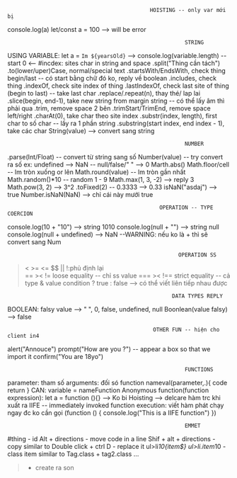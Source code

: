                                                  HOISTING -- only var mới bị
console.log(a)
let/const a = 100
--> will be error

                                                            STRING
USING VARIABLE: let a = `Im ${yearsOld}`
--> console.log(variable.length) -- start 0 <--
#incdex: sites char in string and space 
.split("Thing cần tách")
.to(lower/uper)Case, normal/special text
.startsWith/EndsWith, check thing begin/last -- có start bằng chữ đó ko, reply về boolean
.includes, check thing
.indexOf, check site index of thing
.lastIndexOf, check last site of thing (begin to last) -- take last char
.replace/.repeat(n), thay thé/ lap lai
.slice(begin, end-1),  take new string from margin string -- có thể lấy âm thì phải qua
.trim, remove space 2 bên
.trimStart/TrimEnd, remove space left/right 
.charAt(0), take char theo site index
.substr(index, length), first char to số char -- lấy ra 1 phần string
.substring(start index, end index - 1), take các char 
String(value) --> convert sang string

                                                            NUMBER
.parse(Int/Float) -- convert từ string sang số
Number(value) -- try convert ra số
  ex: undefined --> NaN -- null/false/" " --> 0
Marth.abs() 
Math.floor/cell -- lm tròn xuống or lên
Math.round(value) -- lm tròn gần nhất
Math.random()*10 -- random 1 - 9
Math.max(1, 3, -2) --> reply 3
Math.pow(3, 2) --> 3^2
.toFixed(2) -- 0.3333 --> 0.33
isNaN("asdaj") --> true
Number.isNaN(NaN) --> chỉ cái này mưới true

                                                    OPERATION -- TYPE COERCION
console.log(10 + "10") --> string 1010
console.log(null + "") --> string null
console.log(null + undefined) --> NaN 
--WARNING: nếu ko là + thì sẽ convert sang Num

                                                          OPERATION SS
> < >= <= 
$$ || !:phủ định lại  
== >< != loose equality -- chỉ ss value 
=== >< !== strict equality -- cả type & value
condition ? true : false --> có thể viết liên tiếp nhau được

                                                        DATA TYPES REPLY
BOOLEAN: falsy value --> " ", 0, false, undefined, null 
Boonlean(value falsy) --> false                                                   

                                                  OTHER FUN -- hiện cho client in4 
alert("Annouce") 
prompt("How are you ?") -- appear a box so that we import it
confirm("You are 18yo")

                                                            FUNCTIONS
parameter: tham số
arguments: đối só
function nameval(parameter,.){
  code
  return 
}
CAN: variable = nameFunction
Anonymous function(function expression): let a = function (){} --> Ko bi Hoisting
  --> delcare hàm trc khi xuất ra
IIFE -- immediately invoked function execution: viết hàm phát chạy ngay đc ko cần gọi
(function () {
  console.log("This is a IIFE function")
})

                                                            EMMET
#thing - id
Alt + directions - move code in a line
Shif + alt + directions - copy similar to
Double click + ctrl D - replace it 
ul>li*10{item$} 
ul>li.item*10 - class item similar to 
Tag.class + tag2.class …
> - create ra son 
